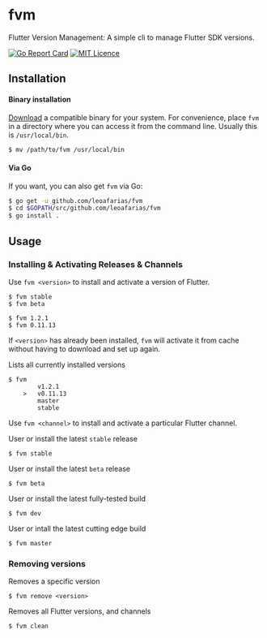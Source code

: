 # fvm
Flutter Version Management: A simple cli to manage Flutter SDK versions.

[![Go Report Card](https://goreportcard.com/badge/github.com/leoafarias/fvm)](https://goreportcard.com/report/github.com/leoafarias/go-fvm) [![MIT Licence](https://badges.frapsoft.com/os/mit/mit.svg?v=103)](https://opensource.org/licenses/mit-license.php)

## Installation

#### Binary installation

[Download](https://github.com/leoafarias/fvm/releases) a
compatible binary for your system. For convenience, place `fvm` in a
directory where you can access it from the command line. Usually this is
`/usr/local/bin`.

```bash
$ mv /path/to/fvm /usr/local/bin
```

#### Via Go

If you want, you can also get `fvm` via Go:

```bash
$ go get -u github.com/leoafarias/fvm
$ cd $GOPATH/src/github.com/leoafarias/fvm
$ go install .
```

## Usage

### Installing & Activating Releases & Channels
Use `fvm <version>` to install and activate a version of Flutter.

    $ fvm stable
    $ fvm beta
    
    $ fvm 1.2.1
    $ fvm 0.11.13
    

If `<version>` has already been installed, `fvm` will activate it from cache without having to download and set up again.

Lists all currently installed versions

    $ fvm
            v1.2.1
        >   v0.11.13
            master
            stable


Use `fvm <channel>` to install and activate a particular Flutter channel.

User or install the latest `stable` release

    $ fvm stable

User or install the latest `beta` release

    $ fvm beta

User or install the latest fully-tested build

    $ fvm dev

User or intall the latest cutting edge build

    $ fvm master

### Removing versions
Removes a specific version

    $ fvm remove <version>
    
Removes all Flutter versions, and channels

    $ fvm clean


